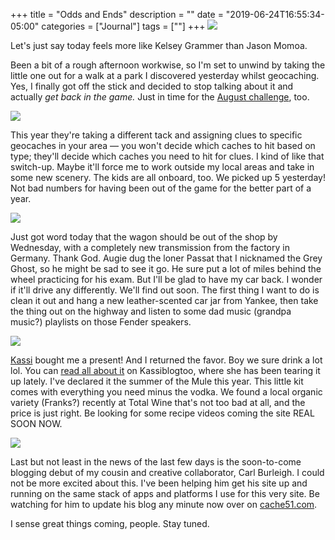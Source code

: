 +++
title = "Odds and Ends"
description = ""
date = "2019-06-24T16:55:34-05:00"
categories = ["Journal"]
tags = [""]
+++
![](https://res.cloudinary.com/tobyblog/image/upload/v1561413959/img/kelsey.png)

Let's just say today feels more like Kelsey Grammer than Jason Momoa.
<!--more-->
Been a bit of a rough afternoon workwise, so I'm set to unwind by taking the little one out for a walk at a park I discovered yesterday whilst geocaching. Yes, I finally got off the stick and decided to stop talking about it and actually *get back in the game.* Just in time for the [August challenge](https://www.geocaching.com/blog/2019/06/breaking-news-mystery-at-the-museum/), too.

![](https://res.cloudinary.com/tobyblog/image/upload/v1561414632/img/geo-gang.jpg)

This year they're taking a different tack and assigning clues to specific geocaches in your area — you won't decide which caches to hit based on type; they'll decide which caches you need to hit for clues. I kind of like that switch-up. Maybe it'll force me to work outside my local areas and take in some new scenery. The kids are all onboard, too. We picked up 5 yesterday! Not bad numbers for having been out of the game for the better part of a year. 

![](https://res.cloudinary.com/tobyblog/image/upload/v1561414632/img/vw.jpg)

Just got word today that the wagon should be out of the shop by Wednesday, with a completely new transmission from the factory in Germany. Thank God. Augie dug the loner Passat that I nicknamed the Grey Ghost, so he might be sad to see it go. He sure put a lot of miles behind the wheel practicing for his exam. But I'll be glad to have my car back. I wonder if it'll drive any differently. We'll find out soon. The first thing I want to do is clean it out and hang a new leather-scented car jar from Yankee, then take the thing out on the highway and listen to some dad music (grandpa music?) playlists on those Fender speakers.

![](https://res.cloudinary.com/tobyblog/image/upload/v1561414632/img/mules.jpg)

[Kassi](http://kassiblogtoo.blogspot.com/) bought me a present! And I returned the favor. Boy we sure drink a lot lol. You can [read all about it](https://kassiblogtoo.blogspot.com/2019/06/moscow-mules.html) on Kassiblogtoo, where she has been tearing it up lately. I've declared it the summer of the Mule this year. This little kit comes with everything you need minus the vodka. We found a local organic variety (Franks?) recently at Total Wine that's not too bad at all, and the price is just right. Be looking for some recipe videos coming the site REAL SOON NOW.

![](https://res.cloudinary.com/tobyblog/image/upload/v1561416021/img/impact.png)

Last but not least in the news of the last few days is the soon-to-come blogging debut of my cousin and creative collaborator, Carl Burleigh. I could not be more excited about this. I've been helping him get his site up and running on the same stack of apps and platforms I use for this very site. Be watching for him to update his blog any minute now over on [cache51.com](http://cache51.com/). 

I sense great things coming, people. Stay tuned.

